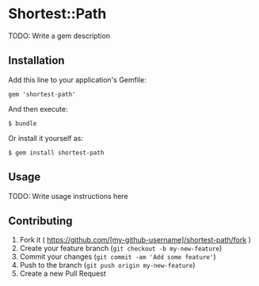 # Shortest::Path

TODO: Write a gem description

## Installation

Add this line to your application's Gemfile:

    gem 'shortest-path'

And then execute:

    $ bundle

Or install it yourself as:

    $ gem install shortest-path

## Usage

TODO: Write usage instructions here

## Contributing

1. Fork it ( https://github.com/[my-github-username]/shortest-path/fork )
2. Create your feature branch (`git checkout -b my-new-feature`)
3. Commit your changes (`git commit -am 'Add some feature'`)
4. Push to the branch (`git push origin my-new-feature`)
5. Create a new Pull Request
